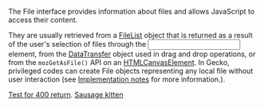 The File interface provides information about files and allows JavaScript to access their content.

They are usually retrieved from a [FileList](https://developer.mozilla.org/en-US/docs/Web/API/FileList) object that is returned as a result of the user's selection of files through the [<input>](https://developer.mozilla.org/en-US/docs/Web/HTML/Element/Input) element, from the [DataTransfer](https://developer.mozilla.org/en-US/docs/Web/API/DataTransfer) object used in drag and drop operations, or from the `mozGetAsFile()` API on an [HTMLCanvasElement](https://developer.mozilla.org/en-US/docs/Web/API/HTMLCanvasElement). In Gecko, privileged codes can create File objects representing any local file without user interaction (see [Implementation notes](https://developer.mozilla.org/en-US/docs/Web/API/File#implementation_notes) for more information.).

[Test for 400 return](https://httpstat.us/404).
[Sausage kitten](http://gatinhosalsicha.com.br/)
